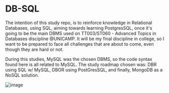 # DB-SQL

The intention of this study repo, is to reinforce knowledge in Relational Databases, using SQL, aiming towards learning PostgresSQL, once it's going to be the main DBMS used on TT003/ST060 - Advanced Topics in Databases discipline @UNICAMP. It will be my final discipline in college, so I want to be prepared to face all challenges that are about to come, even though they are hard or not.

During this studies, MySQL was the chosen DBMS, so the code syntax found here is all related to MySQL.
The study roadmap chosen was: DBR using SQL w/ MySQL, DBOR using PostGresSQL, and finally, MongoDB as a NoSQL solution.

![image](https://user-images.githubusercontent.com/26651389/108449281-fa237300-7241-11eb-8cb6-854f23e25e49.png)

